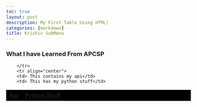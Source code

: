 ```yaml
---
toc: true
layout: post
description: My First Table Using HTML!
categories: [markdown]
title: Krishiv SubMenu
---
```


<!Doctype html>

<html>
<head>
    <title> My first Table</title>
</head>
<body>

   <h3>What I have Learned From APCSP</h3>

   <table bgcolor="black">
        <tr>
            <th><a href="https://krishiv111.github.io/liverpoolkm/techtalk/rapidapi">Api</a> </th>
              <th><a href="https://poway.instructure.com/courses/127268/assignments/2296689">Python Stuff</a></th>
               
        </tr>
        <tr align="center">
        <td> This contains my api</td>
        <td> This has my python stuff</td> 
        

</tr>
        
        
        
        




        



   </table>





</body>
</html>